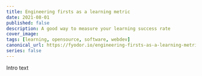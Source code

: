 ```yaml
---
title: Engineering firsts as a learning metric
date: 2021-08-01
published: false
description: A good way to measure your learning success rate
cover_image:
tags: [learning, opensource, software, webdev]
canonical_url: https://fyodor.io/engineering-firsts-as-a-learning-metric/
series: false
---
```


Intro text
